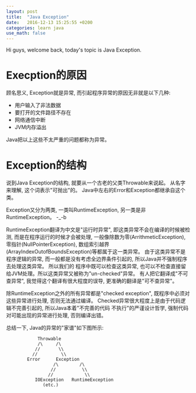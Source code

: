 ```yaml
---
layout: post
title:  "Java Exception"
date:   2016-12-13 15:25:55 +0200
categories: learn java
use_math: false
---
```


Hi guys, welcome back, today's topic is Java Exception.

Execption的原因
============

顾名思义, Exception就是异常, 而引起程序异常的原因无非就是以下几种:

* 用户输入了非法数据
* 要打开的文件路径不存在
* 网络通信中断
* JVM内存溢出

Java把以上这些不太严重的问题都称为异常。

Exception的结构
============

说到Java Exception的结构, 就要从一个古老的父类Throwable来说起。 从名字来理解, 这个词表示"可抛出"的。 Java中左右的Error和Exception都继承自这个类。

Exception又分为两类, 一类叫RuntimeException, 另一类是非RuntimeException。 -_-b 

RuntimeException翻译为中文是"运行时异常", 即这类异常不会在编译的时候被检测, 而是在程序运行的时候才会被处理, 一般像除数为零(ArrithmeticException), 零指针(NullPointerException),
数组索引越界(ArrayIndexOutofBoundsException)等都属于这一类异常。 由于这类异常不是程序逻辑的异常, 而一般都是没有考虑全边界条件引起的, 所以Java并不强制程序去处理这类异常。 所以我们的
程序中既可以检查这类异常, 也可以不检查直接留给JVM处理。所以这类异常又被称为"un-checked"异常。 有人把它翻译成"不可查异常", 我觉得这个翻译有很大程度的误导, 更准确的翻译是"可不查异常"。

除RuntimeException之外的所有异常都是"checked exception", 既程序中必须对这些异常进行处理, 否则无法通过编译。 Checked异常很大程度上是由于代码逻辑不完善引起的, 所以Java本着"不完善的代码
不执行"的严谨设计哲学, 强制代码对可能出现的异常进行处理, 否则编译出错。 

总结一下, Java的异常的"家谱"如下图所示:

                Throwable
                /\     /\             
               //       \\         
              //         \\    
            Error      Exception
                      /\        /\
                     //          \\
                    //            \\
               IOException   RuntimeException
                  (etc.)